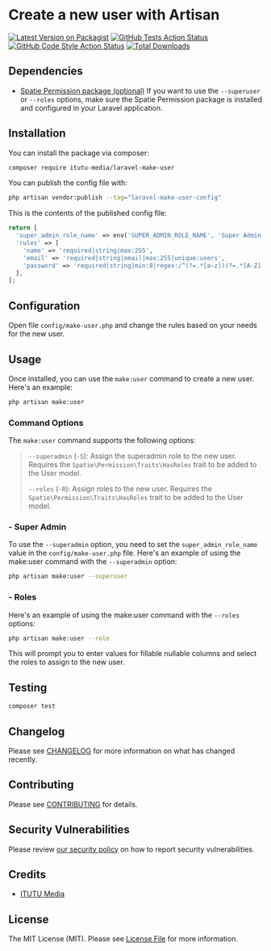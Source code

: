 # Create a new user with Artisan

[![Latest Version on Packagist](https://img.shields.io/packagist/v/itutu-media/laravel-make-user.svg?style=flat-square)](https://packagist.org/packages/itutu-media/laravel-make-user)
[![GitHub Tests Action Status](https://img.shields.io/github/actions/workflow/status/itutu-media/laravel-make-user/run-tests.yml?branch=main&label=tests&style=flat-square)](https://github.com/itutu-media/laravel-make-user/actions?query=workflow%3Arun-tests+branch%3Amain)
[![GitHub Code Style Action Status](https://img.shields.io/github/actions/workflow/status/itutu-media/laravel-make-user/fix-php-code-style-issues.yml?branch=main&label=code%20style&style=flat-square)](https://github.com/itutu-media/laravel-make-user/actions?query=workflow%3A"Fix+PHP+code+style+issues"+branch%3Amain)
[![Total Downloads](https://img.shields.io/packagist/dt/itutu-media/laravel-make-user.svg?style=flat-square)](https://packagist.org/packages/itutu-media/laravel-make-user)

## Dependencies

- [Spatie Permission package (optional)](https://github.com/spatie/laravel-permission)
If you want to use the `--superuser` or `--roles` options, make sure the Spatie Permission package is installed and configured in your Laravel application.

## Installation

You can install the package via composer:

```bash
composer require itutu-media/laravel-make-user
```

You can publish the config file with:

```bash
php artisan vendor:publish --tag="laravel-make-user-config"
```

This is the contents of the published config file:

```php
return [
  'super_admin_role_name' => env('SUPER_ADMIN_ROLE_NAME', 'Super Admin'),
  'rules' => [
    'name' => 'required|string|max:255',
    'email' => 'required|string|email|max:255|unique:users',
    'password' => 'required|string|min:8|regex:/^(?=.*[a-z])(?=.*[A-Z])(?=.*\d).+$/',
  ],
];
```

## Configuration

Open file `config/make-user.php` and change the rules based on your needs for the new user.

## Usage
Once installed, you can use the `make:user` command to create a new user. Here's an example:
```bash
php artisan make:user
```
### Command Options
The `make:user` command supports the following options:
> `--superadmin` (`-S`): Assign the superadmin role to the new user. Requires the `Spatie\Permission\Traits\HasRoles` trait to be added to the User model.
> 
> `--roles` (`-R`): Assign roles to the new user. Requires the `Spatie\Permission\Traits\HasRoles` trait to be added to the User model.
### - Super Admin
To use the `--superadmin` option, you need to set the `super_admin_role_name` value in the `config/make-user.php` file. Here's an example of using the make:user command with the `--superadmin` option:
```bash
php artisan make:user --superuser
```
### - Roles
Here's an example of using the make:user command with the `--roles` options:
```bash
php artisan make:user --role
```
This will prompt you to enter values for fillable nullable columns and select the roles to assign to the new user.

## Testing

```bash
composer test
```

## Changelog

Please see [CHANGELOG](CHANGELOG.md) for more information on what has changed recently.

## Contributing

Please see [CONTRIBUTING](CONTRIBUTING.md) for details.

## Security Vulnerabilities

Please review [our security policy](../../security/policy) on how to report security vulnerabilities.

## Credits

- [ITUTU Media](https://github.com/itutu-media)

## License

The MIT License (MIT). Please see [License File](LICENSE.md) for more information.

